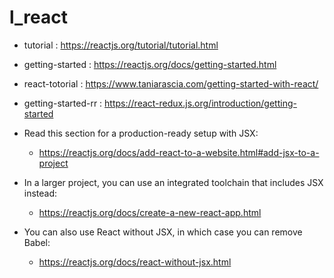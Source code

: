 # l_react

- tutorial : https://reactjs.org/tutorial/tutorial.html
- getting-started : https://reactjs.org/docs/getting-started.html
- react-totorial : https://www.taniarascia.com/getting-started-with-react/
- getting-started-rr : https://react-redux.js.org/introduction/getting-started

- Read this section for a production-ready setup with JSX:
    - https://reactjs.org/docs/add-react-to-a-website.html#add-jsx-to-a-project

- In a larger project, you can use an integrated toolchain that includes JSX instead:
    - https://reactjs.org/docs/create-a-new-react-app.html

- You can also use React without JSX, in which case you can remove Babel:
    - https://reactjs.org/docs/react-without-jsx.html
 
